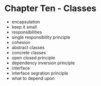 <!-- bg=white fg=black -->
# Chapter Ten - Classes

- encapsulation
- keep it small
- responsibilities
- single responsibility principle
- cohesion
- abstract classes
- concrete classes
- open closed principle
- dependency inversion principle
- interface
- interface segration principle
- what to depend upon
